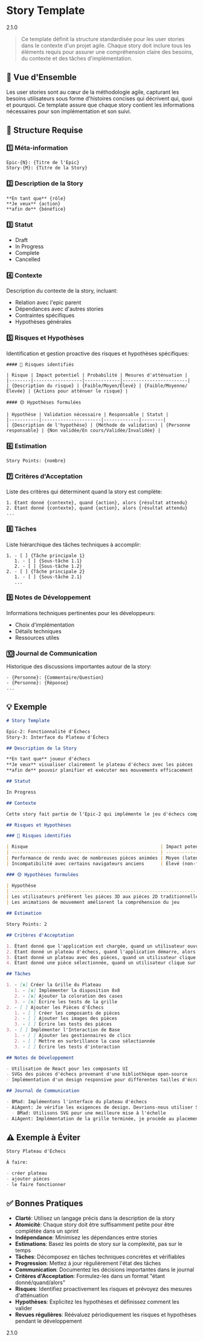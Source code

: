 # Story Template

<version>2.1.0</version>

> Ce template définit la structure standardisée pour les user stories dans le contexte d'un projet agile. Chaque story doit inclure tous les éléments requis pour assurer une compréhension claire des besoins, du contexte et des tâches d'implémentation.

## 🎯 Vue d'Ensemble

Les user stories sont au cœur de la méthodologie agile, capturant les besoins utilisateurs sous forme d'histoires concises qui décrivent qui, quoi et pourquoi. Ce template assure que chaque story contient les informations nécessaires pour son implémentation et son suivi.

## 📝 Structure Requise

### 1️⃣ Méta-information

```
Epic-{N}: {Titre de l'Epic}
Story-{M}: {Titre de la Story}
```

### 2️⃣ Description de la Story

```
**En tant que** {rôle}
**Je veux** {action}
**afin de** {bénéfice}
```

### 3️⃣ Statut

- Draft
- In Progress
- Complete
- Cancelled

### 4️⃣ Contexte

Description du contexte de la story, incluant:

- Relation avec l'epic parent
- Dépendances avec d'autres stories
- Contraintes spécifiques
- Hypothèses générales

### 5️⃣ Risques et Hypothèses

Identification et gestion proactive des risques et hypothèses spécifiques:

```
#### 🔴 Risques identifiés

| Risque | Impact potentiel | Probabilité | Mesures d'atténuation |
|--------|------------------|-------------|------------------------|
| {Description du risque} | {Faible/Moyen/Élevé} | {Faible/Moyenne/Élevée} | {Actions pour atténuer le risque} |

#### 🟡 Hypothèses formulées

| Hypothèse | Validation nécessaire | Responsable | Statut |
|-----------|----------------------|-------------|--------|
| {Description de l'hypothèse} | {Méthode de validation} | {Personne responsable} | {Non validée/En cours/Validée/Invalidée} |
```

### 6️⃣ Estimation

```
Story Points: {nombre}
```

### 7️⃣ Critères d'Acceptation

Liste des critères qui déterminent quand la story est complète:

```
1. Étant donné {contexte}, quand {action}, alors {résultat attendu}
2. Étant donné {contexte}, quand {action}, alors {résultat attendu}
...
```

### 8️⃣ Tâches

Liste hiérarchique des tâches techniques à accomplir:

```
1. - [ ] {Tâche principale 1}
   1. - [ ] {Sous-tâche 1.1}
   2. - [ ] {Sous-tâche 1.2}
2. - [ ] {Tâche principale 2}
   1. - [ ] {Sous-tâche 2.1}
   ...
```

### 9️⃣ Notes de Développement

Informations techniques pertinentes pour les développeurs:

- Choix d'implémentation
- Détails techniques
- Ressources utiles

### 🔟 Journal de Communication

Historique des discussions importantes autour de la story:

```
- {Personne}: {Commentaire/Question}
- {Personne}: {Réponse}
...
```

## 💡 Exemple

```markdown
# Story Template

Epic-2: Fonctionnalité d'Échecs
Story-3: Interface du Plateau d'Échecs

## Description de la Story

**En tant que** joueur d'échecs
**Je veux** visualiser clairement le plateau d'échecs avec les pièces
**afin de** pouvoir planifier et exécuter mes mouvements efficacement

## Statut

In Progress

## Contexte

Cette story fait partie de l'Epic-2 qui implémente le jeu d'échecs complet. Elle se concentre sur les aspects visuels et interactifs du plateau d'échecs. La mise en place du projet (Story-1) est terminée, fournissant la base pour l'implémentation de l'interface utilisateur.

## Risques et Hypothèses

### 🔴 Risques identifiés

| Risque                                                 | Impact potentiel            | Probabilité | Mesures d'atténuation                                                     |
| ------------------------------------------------------ | --------------------------- | ----------- | ------------------------------------------------------------------------- |
| Performance de rendu avec de nombreuses pièces animées | Moyen (latence perceptible) | Moyenne     | Utiliser le rendering optimisé et limiter les animations simultanées      |
| Incompatibilité avec certains navigateurs anciens      | Élevé (non-fonctionnement)  | Faible      | Tester sur les navigateurs cibles et utiliser des polyfills si nécessaire |

### 🟡 Hypothèses formulées

| Hypothèse                                                              | Validation nécessaire              | Responsable | Statut      |
| ---------------------------------------------------------------------- | ---------------------------------- | ----------- | ----------- |
| Les utilisateurs préfèrent les pièces 3D aux pièces 2D traditionnelles | Test utilisateur avec prototypes   | Sarah       | En cours    |
| Les animations de mouvement améliorent la compréhension du jeu         | Analyse des métriques d'engagement | Mark        | Non validée |

## Estimation

Story Points: 2

## Critères d'Acceptation

1. Étant donné que l'application est chargée, quand un utilisateur ouvre la page principale, alors un plateau d'échecs 8x8 est affiché avec l'alternance correcte de cases blanches et noires
2. Étant donné un plateau d'échecs, quand l'application démarre, alors toutes les pièces sont placées dans leurs positions initiales correctes
3. Étant donné un plateau avec des pièces, quand un utilisateur clique sur une pièce, alors la case est mise en surbrillance pour indiquer la sélection
4. Étant donné une pièce sélectionnée, quand un utilisateur clique sur une case valide, alors la pièce se déplace vers cette case

## Tâches

1. - [x] Créer la Grille du Plateau
   1. - [x] Implémenter la disposition 8x8
   2. - [x] Ajouter la coloration des cases
   3. - [x] Écrire les tests de la grille
2. - [ ] Ajouter les Pièces d'Échecs
   1. - [ ] Créer les composants de pièces
   2. - [ ] Ajouter les images des pièces
   3. - [ ] Écrire les tests des pièces
3. - [ ] Implémenter l'Interaction de Base
   1. - [ ] Ajouter les gestionnaires de clics
   2. - [ ] Mettre en surbrillance la case sélectionnée
   3. - [ ] Écrire les tests d'interaction

## Notes de Développement

- Utilisation de React pour les composants UI
- SVGs des pièces d'échecs provenant d'une bibliothèque open-source
- Implémentation d'un design responsive pour différentes tailles d'écran

## Journal de Communication

- BMad: Implémentons l'interface du plateau d'échecs
- AiAgent: Je vérifie les exigences de design. Devrions-nous utiliser SVG ou PNG pour les pièces?
  - BMad: Utilisons SVG pour une meilleure mise à l'échelle
- AiAgent: Implémentation de la grille terminée, je procède au placement des pièces
```

## ⚠️ Exemple à Éviter

```markdown
Story Plateau d'Échecs

À faire:

- créer plateau
- ajouter pièces
- le faire fonctionner
```

## ✅ Bonnes Pratiques

- **Clarté**: Utilisez un langage précis dans la description de la story
- **Atomicité**: Chaque story doit être suffisamment petite pour être complétée dans un sprint
- **Indépendance**: Minimisez les dépendances entre stories
- **Estimations**: Basez les points de story sur la complexité, pas sur le temps
- **Tâches**: Décomposez en tâches techniques concrètes et vérifiables
- **Progression**: Mettez à jour régulièrement l'état des tâches
- **Communication**: Documentez les décisions importantes dans le journal
- **Critères d'Acceptation**: Formulez-les dans un format "étant donné/quand/alors"
- **Risques**: Identifiez proactivement les risques et prévoyez des mesures d'atténuation
- **Hypothèses**: Explicitez les hypothèses et définissez comment les valider
- **Revues régulières**: Réévaluez périodiquement les risques et hypothèses pendant le développement

<version>2.1.0</version>
